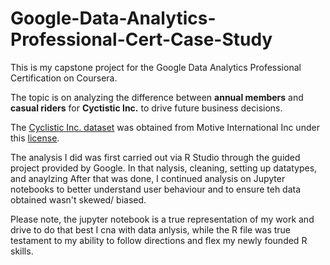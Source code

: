 # Google-Data-Analytics-Professional-Cert-Case-Study
This is my capstone project for the Google Data Analytics Professional Certification on Coursera. 

The topic is on analyzing the difference between **annual members** and **casual riders** for **Cyctistic Inc.** to drive future business decisions.

The [Cyclistic Inc. dataset](https://divvy-tripdata.s3.amazonaws.com/index.html) was obtained from Motive International Inc under this [license](https://www.divvybikes.com/data-license-agreement). 

The analysis I did was first carried out via R Studio through the guided project provided by Google. In that nalysis, cleaning, setting up datatypes, and anaylzing 
After that was done, I continued analysis on Jupyter notebooks to better understand user behaviour and to ensure teh data obtained wasn't skewed/ biased.

Please note, the jupyter notebook is a true representation of my work and drive to do that best I cna with data anlysis, while the R file was  true testament to my ability to follow directions and flex my newly founded R skills. 

